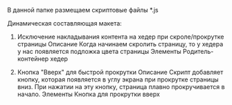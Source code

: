 В данной папке размещаем скриптовые файлы *.js

Динамическая составляющая макета:

1. Исключение накладывания контента на хедер при скроле/прокрутке страницы
Описание
Когда начинаем скролить страницу, то у хедера у нас появляется подложка цвета страницы
Элементы
Родитель-контейнер хедер

2. Кнопка "Вверх" для быстрой прокрутки
Описание
Скрипт добавляет кнопку, которая появляется в углу экрана при прокрутке страницы вниз.  При нажатии на эту кнопку, страница плавно прокручивается в начало.
Элементы
Кнопка для прокрутки вверх
